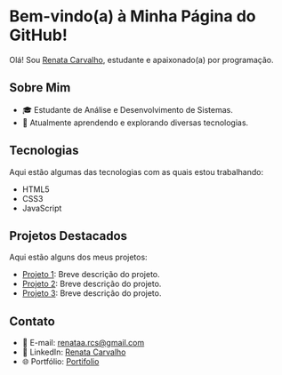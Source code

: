 # Bem-vindo(a) à Minha Página do GitHub!

Olá! Sou [Renata Carvalho](https://github.com/Renata-rcs), estudante e apaixonado(a) por programação.

## Sobre Mim

- 🎓 Estudante de Análise e Desenvolvimento de Sistemas.
- 🌱 Atualmente aprendendo e explorando diversas tecnologias.

## Tecnologias

Aqui estão algumas das tecnologias com as quais estou trabalhando:

- HTML5
- CSS3
- JavaScript


## Projetos Destacados

Aqui estão alguns dos meus projetos:

- [Projeto 1](link-para-o-projeto1): Breve descrição do projeto.
- [Projeto 2](link-para-o-projeto2): Breve descrição do projeto.
- [Projeto 3](link-para-o-projeto3): Breve descrição do projeto.

## Contato

- 📧 E-mail: renataa.rcs@gmail.com
- 💼 LinkedIn: [Renata Carvalho](https://www.linkedin.com/in/renata-carvalho-02a718273)
- 🌐 Portfólio: [Portifolio]( https://renata-rcs.github.io/Portifolio/)
